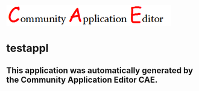 ![CAE](https://github.com/TestSomeOrg/CAE-Deployment-Temp/blob/master/img/logo.png)  

testappl
===================


This application was automatically generated by the Community Application Editor CAE.  
---------------
